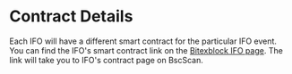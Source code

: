 # Contract Details

Each IFO will have a different smart contract for the particular IFO event. You can find the IFO's smart contract link on the [Bitexblock IFO page](https://dex.bitexblock.com/ifo). The link will take you to IFO's contract page on BscScan.


